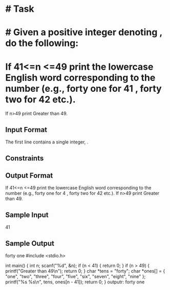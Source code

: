 # # Task

# # Given a positive integer denoting , do the following:

# If  41<=n <=49 print the lowercase English word corresponding to the number (e.g., forty one for 41 , forty two for 42 etc.).
If n>49 print Greater than 49.
## Input Format

The first line contains a single integer, .

## Constraints

## Output Format

If  41<=n <=49 print the lowercase English word corresponding to the number (e.g., forty one for 4 , forty two for 42 etc.).
If n>49 print Greater than 49.
## Sample Input

41
## Sample Output

forty one
#include <stdio.h>

int main() {
    int n;
    scanf("%d", &n);
    if (n < 41) {
        return 0;
    }
    if (n > 49) {
        printf("Greater than 49\n");
        return 0;
    }
    char *tens = "forty";
    char *ones[] = {
        "one", "two", "three", "four", "five",
        "six", "seven", "eight", "nine"
    };
    printf("%s %s\n", tens, ones[n - 41]);
    return 0;
}
outputr:
forty one
